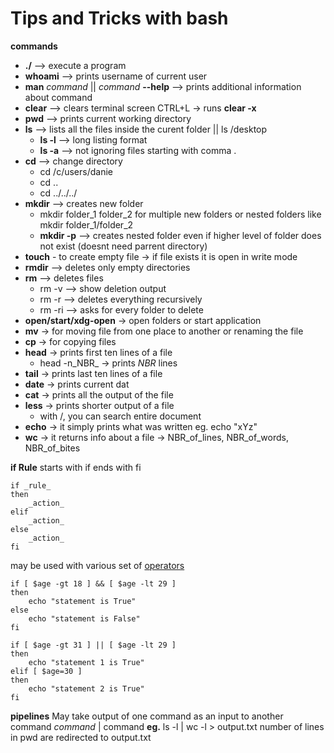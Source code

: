 # Tips and Tricks with bash
**commands**
- **./** --> execute a program
- **whoami** --> prints username of current user
- **man** _command_ || _command_ **--help** --> prints additional information about command
- **clear** --> clears terminal screen CTRL+L -> runs **clear -x**
- **pwd** --> prints current working directory
- **ls** --> lists all the files inside the curent folder || ls /desktop
  - **ls -l** --> long listing format
  - **ls -a** --> not ignoring files starting with comma .
- **cd** --> change directory 
  - cd /c/users/danie
  - cd ..
  - cd ../../../
- **mkdir** --> creates new folder
  - mkdir folder_1 folder_2 for multiple new folders or nested folders like mkdir folder_1/folder_2
  - **mkdir -p** --> creates nested folder even if higher level of folder does not exist (doesnt need parrent directory)
- **touch** - to create empty file -> if file exists it is open in write mode
- **rmdir** --> deletes only empty directories
- **rm**  --> deletes files 
  - rm -v --> show deletion output
  - rm -r --> deletes everything recursively
  - rm -ri --> asks for every folder to delete
- **open/start/xdg-open** -> open folders or start application
- **mv** -> for moving file from one place to another or renaming the file
- **cp** -> for copying files
- **head** -> prints first ten lines of a file
  - head -n_NBR_ -> prints _NBR_ lines
- **tail** -> prints last ten lines of a file
- **date** -> prints current dat
- **cat** -> prints all the output of the file
- **less** ->  prints shorter output of a file
  - with /, you can search entire document
- **echo** -> it simply prints what was written eg. echo "xYz"
- **wc** -> it returns info about a file -> NBR_of_lines, NBR_of_words, NBR_of_bites


**if Rule**
starts with if
ends with fi
```
if _rule_
then
    _action_
elif
    _action_
else
    _action_
fi
```
may be used with various set of [operators](https://linuxhint.com/bash_operator_examples/)
```
if [ $age -gt 18 ] && [ $age -lt 29 ]
then
    echo "statement is True"
else
    echo "statement is False"
fi

if [ $age -gt 31 ] || [ $age -lt 29 ]
then
    echo "statement 1 is True"
elif [ $age=30 ]
then
    echo "statement 2 is True"
fi
```

**pipelines**
May take output of one command as an input to another command _command_ | command
**eg.**
ls -l | wc -l > output.txt
number of lines in pwd are redirected to output.txt